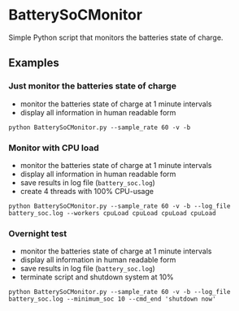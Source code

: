 # BatterySoCMonitor
Simple Python script that monitors the batteries state of charge.

## Examples

### Just monitor the batteries state of charge
- monitor the batteries state of charge at 1 minute intervals
- display all information in human readable form
```
python BatterySoCMonitor.py --sample_rate 60 -v -b
```

### Monitor with CPU load
- monitor the batteries state of charge at 1 minute intervals
- display all information in human readable form
- save results in log file (`battery_soc.log`)
- create 4 threads with 100% CPU-usage
```
python BatterySoCMonitor.py --sample_rate 60 -v -b --log_file battery_soc.log --workers cpuLoad cpuLoad cpuLoad cpuLoad
```

### Overnight test
- monitor the batteries state of charge at 1 minute intervals
- display all information in human readable form
- save results in log file (`battery_soc.log`)
- terminate script and shutdown system at 10%
```
python BatterySoCMonitor.py --sample_rate 60 -v -b --log_file battery_soc.log --minimum_soc 10 --cmd_end 'shutdown now'
```
